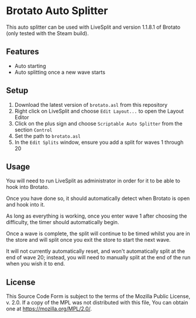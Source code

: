 Brotato Auto Splitter
=====================
This auto splitter can be used with LiveSplit and version 1.1.8.1 of Brotato (only tested with the Steam build).

## Features
- Auto starting
- Auto splitting once a new wave starts

## Setup
1. Download the latest version of `brotato.asl` from this repository
2. Right click on LiveSplit and choose `Edit Layout...` to open the Layout Editor
3. Click on the plus sign and choose `Scriptable Auto Splitter` from the section `Control`
4. Set the path to `brotato.asl`
5. In the `Edit Splits` window, ensure you add a split for waves 1 through 20

## Usage
You will need to run LiveSplit as administrator in order for it to be able to hook into Brotato.

Once you have done so, it should automatically detect when Brotato is open and hook into it.

As long as everything is working, once you enter wave 1 after choosing the difficulty, the timer should automatically begin.

Once a wave is complete, the split will continue to be timed whilst you are in the store and will split once you exit the store to start the next wave.

It will not currently automatically reset, and won't automatically split at the end of wave 20; instead, you will need to manually split at the end of the run when you wish it to end.

## License
This Source Code Form is subject to the terms of the Mozilla Public License, v. 2.0. If a copy of the MPL was not distributed with this file, You can obtain one at https://mozilla.org/MPL/2.0/.
